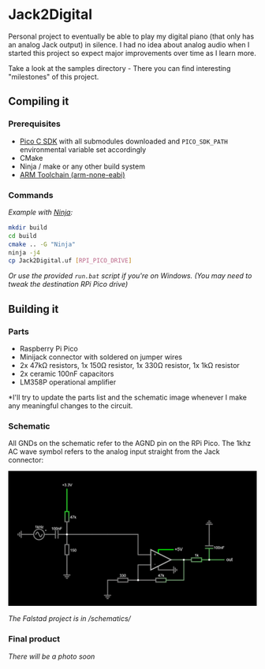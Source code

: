# Jack2Digital

Personal project to eventually be able to play my digital piano (that only has an analog Jack output) in silence. I had no idea about analog audio when I started this project so expect major improvements over time as I learn more. 

Take a look at the samples directory - There you can find interesting "milestones" of this project.

## Compiling it

### Prerequisites
- [Pico C SDK](https://github.com/raspberrypi/pico-sdk) with all submodules downloaded and `PICO_SDK_PATH` environmental variable set accordingly
- CMake
- Ninja / make or any other build system
- [ARM Toolchain (arm-none-eabi)](https://developer.arm.com/downloads/-/arm-gnu-toolchain-downloads)

### Commands

*Example with [Ninja](https://ninja-build.org/):*

```bash
mkdir build
cd build
cmake .. -G "Ninja" 
ninja -j4
cp Jack2Digital.uf [RPI_PICO_DRIVE]
```

*Or use the provided `run.bat` script if you're on Windows. (You may need to tweak the destination RPi Pico drive)*


## Building it

### Parts
- Raspberry Pi Pico
- Minijack connector with soldered on jumper wires
- 2x 47kΩ resistors, 1x 150Ω resistor, 1x 330Ω resistor, 1x 1kΩ resistor
- 2x ceramic 100nF capacitors
- LM358P operational amplifier

*I'll try to update the parts list and the schematic image whenever I make any meaningful changes to the circuit.

### Schematic

All GNDs on the schematic refer to the AGND pin on the RPi Pico. The 1khz AC wave symbol refers to the analog input straight from the Jack connector:

![schematic](/schematics/schematic_v1.png)

*The Falstad project is in /schematics/*

### Final product

*There will be a photo soon*